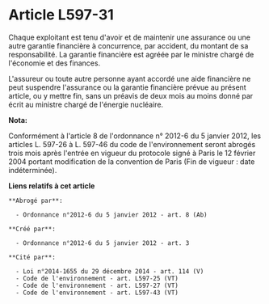 # Article L597-31

Chaque exploitant est tenu d'avoir et de maintenir une assurance ou une autre garantie financière à concurrence, par
accident, du montant de sa responsabilité. La garantie financière est agréée par le ministre chargé de l'économie et des
finances. 

L'assureur ou toute autre personne ayant accordé une aide financière ne peut suspendre l'assurance ou la garantie financière
prévue au présent article, ou y mettre fin, sans un préavis de deux mois au moins donné par écrit au ministre chargé de
l'énergie nucléaire.

**Nota:**

Conformément à l'article 8 de l'ordonnance n° 2012-6 du 5 janvier 2012, les articles L. 597-26 à L. 597-46 du code de
l'environnement seront abrogés trois mois après l'entrée en vigueur du protocole signé à Paris le 12 février 2004 portant
modification de la convention de Paris (Fin de vigueur : date indéterminée).

**Liens relatifs à cet article**

	**Abrogé par**:

	  - Ordonnance n°2012-6 du 5 janvier 2012 - art. 8 (Ab)

	**Créé par**:

	  - Ordonnance n°2012-6 du 5 janvier 2012 - art. 3

	**Cité par**:

	  - Loi n°2014-1655 du 29 décembre 2014 - art. 114 (V)
	  - Code de l'environnement - art. L597-25 (VT)
	  - Code de l'environnement - art. L597-27 (VT)
	  - Code de l'environnement - art. L597-43 (VT)
